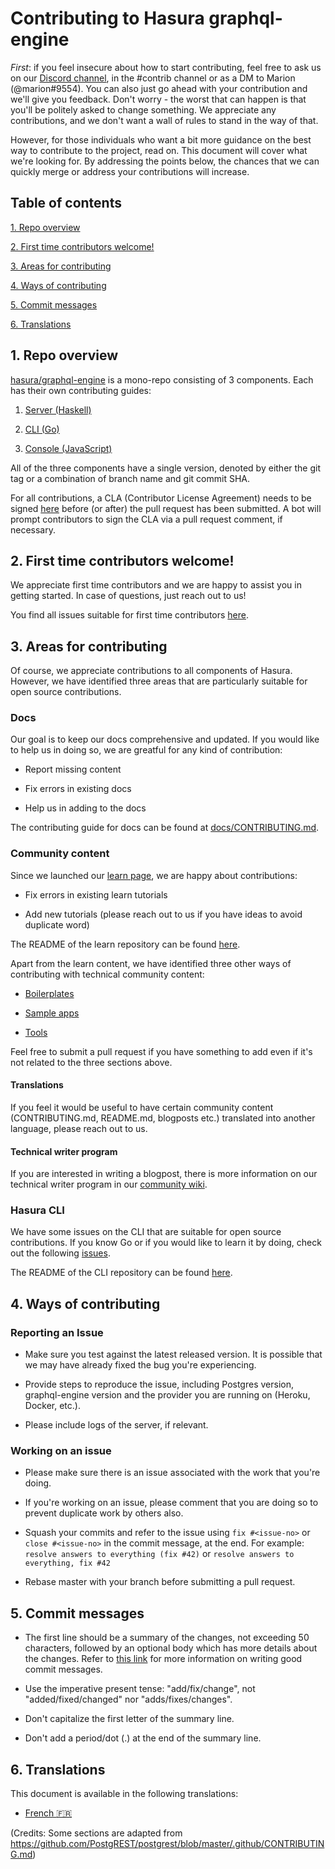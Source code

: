 # Contributing to Hasura graphql-engine

*First*: if you feel insecure about how to start contributing, feel free to ask us on our [Discord channel](https://discordapp.com/invite/hasura), in the #contrib channel or as a DM to Marion (@marion#9554). You can also just go ahead with your contribution and we'll give you feedback. Don't worry - the worst that can happen is that you'll be politely asked to change something. We appreciate any contributions, and we don't want a wall of rules to stand in the way of that. 

However, for those individuals who want a bit more guidance on the best way to contribute to the project, read on. This document will cover what we're looking for. By addressing the points below, the chances that we
can quickly merge or address your contributions will increase.

## Table of contents

[1. Repo overview ](#overview)

[2. First time contributors welcome! ](#first-timers)

[3. Areas for contributing ](#areas)

[4. Ways of contributing ](#ways)

[5. Commit messages ](#commit-messages)

[6. Translations ](#translations)


<a name="overview"></a>
## 1. Repo overview

[hasura/graphql-engine](https://github.com/hasura/graphql-engine) is a mono-repo
consisting of 3 components. Each has their own contributing guides:

1. [Server (Haskell)](server/CONTRIBUTING.md)

2. [CLI (Go)](cli/CONTRIBUTING.md)

3. [Console (JavaScript)](console/README.md#contributing-to-hasura-console)

All of the three components have a single version, denoted by either the git tag or a combination of branch name and git commit SHA.

For all contributions, a CLA (Contributor License Agreement) needs to be signed [here](https://cla-assistant.io/hasura/graphql-engine) before (or after) the pull request has been submitted. A bot will prompt contributors to sign the CLA via a pull request comment, if necessary.

<a name="first-timers"></a>
## 2. First time contributors welcome!

We appreciate first time contributors and we are happy to assist you in getting started. In case of questions, just reach out to us!

You find all issues suitable for first time contributors [here](https://github.com/hasura/graphql-engine/issues?q=is%3Aopen+is%3Aissue+label%3A%22good+first+issue%22).

<a name="areas"></a>
## 3. Areas for contributing

Of course, we appreciate contributions to all components of Hasura. However, we have identified three areas that are particularly suitable for open source contributions.

### Docs

Our goal is to keep our docs comprehensive and updated. If you would like to help us in doing so, we are greatful for any kind of contribution:

- Report missing content

- Fix errors in existing docs

- Help us in adding to the docs

The contributing guide for docs can be found at [docs/CONTRIBUTING.md](docs/CONTRIBUTING.md).


### Community content

Since we launched our [learn page](https://learn.hasura.io/), we are happy about contributions:

- Fix errors in existing learn tutorials

- Add new tutorials (please reach out to us if you have ideas to avoid duplicate word)

The README of the learn repository can be found [here](https://github.com/hasura/graphql-engine/tree/master/community/learn).

Apart from the learn content, we have identified three other ways of contributing with technical community content:

- [Boilerplates](https://github.com/hasura/graphql-engine/tree/master/community/boilerplates)

- [Sample apps](https://github.com/hasura/graphql-engine/tree/master/community/sample-apps) 

- [Tools](community/tools) 

Feel free to submit a pull request if you have something to add even if it's not related to the three sections above.

#### Translations

If you feel it would be useful to have certain community content (CONTRIBUTING.md, README.md, blogposts etc.) translated into another language, please reach out to us.

#### Technical writer program

If you are interested in writing a blogpost, there is more information on our technical writer program in our [community wiki](https://github.com/hasura/graphql-engine/wiki/Community).

### Hasura CLI

We have some issues on the CLI that are suitable for open source contributions. If you know Go or if you would like to learn it by doing, check out the following [issues](https://github.com/hasura/graphql-engine/issues?q=is%3Aopen+is%3Aissue+label%3Ac%2Fcli+label%3A%22help+wanted%22).

The README of the CLI repository can be found [here](https://github.com/hasura/graphql-engine/tree/master/cli).

<a name="ways"></a>
## 4. Ways of contributing

### Reporting an Issue

- Make sure you test against the latest released version. It is possible that we may have already fixed the bug you're experiencing.

- Provide steps to reproduce the issue, including Postgres version,
  graphql-engine version and the provider you are running on (Heroku, Docker, etc.).

- Please include logs of the server, if relevant.

### Working on an issue

- Please make sure there is an issue associated with the work that you're doing.

- If you're working on an issue, please comment that you are doing so to prevent duplicate work by others also.

- Squash your commits and refer to the issue using `fix #<issue-no>` or `close
  #<issue-no>` in the commit message, at the end.
  For example: `resolve answers to everything (fix #42)` or `resolve answers to everything, fix #42`

- Rebase master with your branch before submitting a pull request.

<a name="commit-messages"></a>
## 5. Commit messages

- The first line should be a summary of the changes, not exceeding 50
  characters, followed by an optional body which has more details about the
  changes. Refer to [this link](https://github.com/erlang/otp/wiki/writing-good-commit-messages)
  for more information on writing good commit messages.

- Use the imperative present tense: "add/fix/change", not "added/fixed/changed" nor "adds/fixes/changes".

- Don't capitalize the first letter of the summary line.

- Don't add a period/dot (.) at the end of the summary line.

<a name="translations"></a>
## 6. Translations

This document is available in the following translations:

- [French :fr:](translations/CONTRIBUTING.french.md)

(Credits: Some sections are adapted from https://github.com/PostgREST/postgrest/blob/master/.github/CONTRIBUTING.md)
